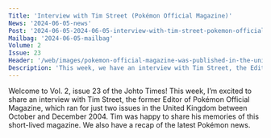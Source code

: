 ```yaml
---
Title: 'Interview with Tim Street (Pokémon Official Magazine)'
News: '2024-06-05-news'
Post: '2024-06-05-2024-06-05-interview-with-tim-street-pokemon-official-magazine'
Mailbag: '2024-06-05-mailbag'
Volume: 2
Issue: 23
Header: '/web/images/pokemon-official-magazine-was-published-in-the-united-kingdom-for-just-two-issues-between-october-an.jpeg'
Description: 'This week, we have an interview with Tim Street, the Editor of Pokémon Official Magazine, published in the United Kingdom between October–December 2004. We also have a recap of the latest Pokémon news'
---
```

Welcome to Vol. 2, issue 23 of the Johto Times! This week, I’m excited to share an interview with Tim Street, the former Editor of Pokémon Official Magazine, which ran for just two issues in the United Kingdom between October and December 2004. Tim was happy to share his memories of this short-lived magazine. We also have a recap of the latest Pokémon news.